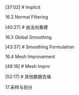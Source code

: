 


[37:02] # Implicit    

 


16.2 Normal Filtering     

[40:27] # 由法向重建    

  

16.3 Global Smoothing    

[43:37] # Smoothing Formulation    

  

16.4 Mesh Improvement    

[48:16] # Mesh Impro     




[52:17] # 其他数据去噪    

17.采样与剖分    